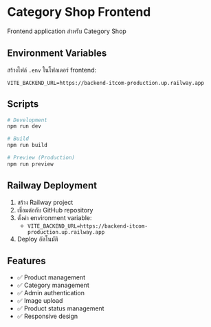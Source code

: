 # Category Shop Frontend

Frontend application สำหรับ Category Shop

## Environment Variables

สร้างไฟล์ `.env` ในโฟลเดอร์ frontend:

```env
VITE_BACKEND_URL=https://backend-itcom-production.up.railway.app
```

## Scripts

```bash
# Development
npm run dev

# Build
npm run build

# Preview (Production)
npm run preview
```

## Railway Deployment

1. สร้าง Railway project
2. เชื่อมต่อกับ GitHub repository
3. ตั้งค่า environment variable:
   - `VITE_BACKEND_URL=https://backend-itcom-production.up.railway.app`
4. Deploy อัตโนมัติ

## Features

- ✅ Product management
- ✅ Category management
- ✅ Admin authentication
- ✅ Image upload
- ✅ Product status management
- ✅ Responsive design
